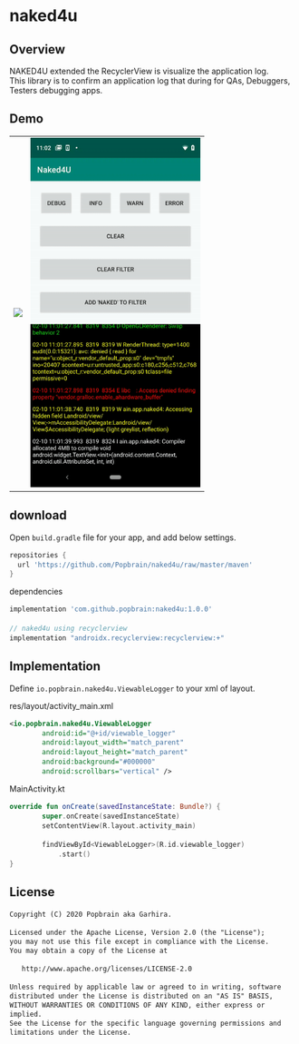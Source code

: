 # naked4u

## Overview
NAKED4U extended the RecyclerView is visualize the application log.<br>
This library is to confirm an application log that during for QAs, Debuggers, Testers debugging apps.

## Demo
<table style="border-style: none;">
<tr style="border-style: none;">
<td style="border-style: none;"><img src="./doc/demo.gif" width="300px" /></td>
<td style="border-style: none;"><img src="./doc/demo2.gif" width="300px" /></td>
</tr>
</table>

## download

Open `build.gradle` file for your app, and add below settings.

```gradle
repositories {
  url 'https://github.com/Popbrain/naked4u/raw/master/maven'
}
```

dependencies
```gradle
implementation 'com.github.popbrain:naked4u:1.0.0'

// naked4u using recyclerview
implementation "androidx.recyclerview:recyclerview:+"
```

## Implementation

Define `io.popbrain.naked4u.ViewableLogger` to your xml of layout.

res/layout/activity_main.xml
```xml
<io.popbrain.naked4u.ViewableLogger
        android:id="@+id/viewable_logger"
        android:layout_width="match_parent"
        android:layout_height="match_parent"
        android:background="#000000"
        android:scrollbars="vertical" />
```

MainActivity.kt
```kotlin
override fun onCreate(savedInstanceState: Bundle?) {
        super.onCreate(savedInstanceState)
        setContentView(R.layout.activity_main)

        findViewById<ViewableLogger>(R.id.viewable_logger)
            .start()
}
```

## License

```
Copyright (C) 2020 Popbrain aka Garhira.

Licensed under the Apache License, Version 2.0 (the "License");
you may not use this file except in compliance with the License.
You may obtain a copy of the License at

   http://www.apache.org/licenses/LICENSE-2.0

Unless required by applicable law or agreed to in writing, software
distributed under the License is distributed on an "AS IS" BASIS,
WITHOUT WARRANTIES OR CONDITIONS OF ANY KIND, either express or implied.
See the License for the specific language governing permissions and
limitations under the License.
```
